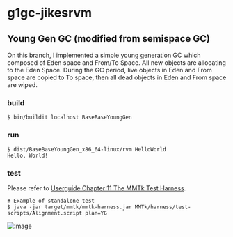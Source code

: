 # g1gc-jikesrvm
## Young Gen GC (modified from semispace GC)
On this branch, I implemented a simple young generation GC
which composed of Eden space and From/To Space. All new objects
are allocating to the Eden Space. During the GC period, live
objects in Eden and From space are copied to To space, then
all dead objects in Eden and From space are wiped.
### build
```
$ bin/buildit localhost BaseBaseYoungGen
```
### run
```
$ dist/BaseBaseYoungGen_x86_64-linux/rvm HelloWorld
Hello, World!
```
### test
Please refer to [Userguide Chapter 11 The MMTk Test Harness](https://www.jikesrvm.org/UserGuide/TheMMTkTestHarness/index.html#x13-14200011.4).
```
# Example of standalone test
$ java -jar target/mmtk/mmtk-harness.jar MMTk/harness/test-scripts/Alignment.script plan=YG
```
![image](https://user-images.githubusercontent.com/78901505/137200218-57f9f166-14e0-439b-ac17-c684216b7893.png)
